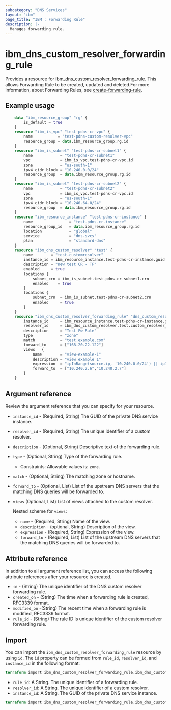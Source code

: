```yaml
---
subcategory: "DNS Services"
layout: "ibm"
page_title: "IBM : Forwarding Rule"
description: |-
  Manages forwarding rule.
---
```


# ibm_dns_custom_resolver_forwarding_rule

Provides a resource for ibm_dns_custom_resolver_forwarding_rule. This allows Forwarding Rule to be created, updated and deleted.For more information, about Forwarding Rules, see [create-forwarding-rule](https://cloud.ibm.com/apidocs/dns-svcs#create-forwarding-rule).

## Example usage

```terraform
    data "ibm_resource_group" "rg" {
        is_default = true
    }
    resource "ibm_is_vpc" "test-pdns-cr-vpc" {
        name           = "test-pdns-custom-resolver-vpc"
        resource_group = data.ibm_resource_group.rg.id
    }
    resource "ibm_is_subnet" "test-pdns-cr-subnet1" {
        name            = "test-pdns-cr-subnet1"
        vpc             = ibm_is_vpc.test-pdns-cr-vpc.id
        zone            = "us-south-1"
        ipv4_cidr_block = "10.240.0.0/24"
        resource_group  = data.ibm_resource_group.rg.id
    }
    resource "ibm_is_subnet" "test-pdns-cr-subnet2" {
        name            = "test-pdns-cr-subnet2"
        vpc             = ibm_is_vpc.test-pdns-cr-vpc.id
        zone            = "us-south-1"
        ipv4_cidr_block = "10.240.64.0/24"
        resource_group  = data.ibm_resource_group.rg.id
    }
    resource "ibm_resource_instance" "test-pdns-cr-instance" {
        name                = "test-pdns-cr-instance"
        resource_group_id   = data.ibm_resource_group.rg.id
        location            = "global"
        service             = "dns-svcs"
        plan                = "standard-dns"
    }
    resource "ibm_dns_custom_resolver" "test" {
        name        = "test-customresolver"
        instance_id = ibm_resource_instance.test-pdns-cr-instance.guid
        description = "new test CR - TF"
        enabled     = true
        locations {
            subnet_crn = ibm_is_subnet.test-pdns-cr-subnet1.crn
            enabled    = true
        }
        locations {
            subnet_crn  = ibm_is_subnet.test-pdns-cr-subnet2.crn
            enabled     = true
        }
    }
    resource "ibm_dns_custom_resolver_forwarding_rule" "dns_custom_resolver_forwarding_rule" {
        instance_id     = ibm_resource_instance.test-pdns-cr-instance.guid
        resolver_id     = ibm_dns_custom_resolver.test.custom_resolver_id
        description     = "Test Fw Rule"
        type            = "zone"
        match           = "test.example.com"
        forward_to      = ["168.20.22.122"]
        views   {
            name        = "view-example-1"
            description = "view example 1"
            expression  = "ipInRange(source.ip, '10.240.0.0/24') || ipInRange(source.ip, '10.240.1.0/24')"
            forward_to  = ["10.240.2.6","10.240.2.7"]
        }
    }
```

## Argument reference

Review the argument reference that you can specify for your resource.

* `instance_id` - (Required, String) The GUID of the private DNS service instance.
* `resolver_id` - (Required, String) The unique identifier of a custom resolver.
* `description` - (Optional, String) Descriptive text of the forwarding rule.
* `type` - (Optional, String) Type of the forwarding rule.
  * Constraints: Allowable values is: `zone`.
* `match` - (Optional, String) The matching zone or hostname.
* `forward_to` - (Optional, List) List of the upstream DNS servers that the matching DNS queries will be forwarded to.
* `views` (Optional, List) List of views attached to the custom resolver.

  Nested scheme for `views`:
  * `name` - (Required, String) Name of the view.
  * `description` - (optional, String) Description of the view.
  * `expression` - (Required, String) Expression of the view.
  * `forward_to` - (Required, List) List of the upstream DNS servers that the matching DNS queries will be forwarded to.

## Attribute reference

In addition to all argument reference list, you can access the following attribute references after your resource is created.

* `id` - (String) The unique identifier of the DNS custom resolver forwarding rule.
* `created_on` - (String) The time when a forwarding rule is created, RFC3339 format.
* `modified_on` -(String) The recent time when a forwarding rule is modified, RFC3339 format.
* `rule_id` - (String) The rule ID is unique identifier of the custom resolver forwarding rule.

## Import

You can import the `ibm_dns_custom_resolver_forwarding_rule` resource by using `id`.
The `id` property can be formed from `rule_id`, `resolver_id`, and `instance_id` in the following format:

```terraform
terraform import ibm_dns_custom_resolver_forwarding_rule.ibm_dns_custom_resolver_forwarding_rule <rule_id>:<resolver_id>:<instance_id>
```

* `rule_id`: A String. The unique identifier of a forwarding rule.
* `resolver_id`: A String. The unique identifier of a custom resolver.
* `instance_id`: A String. The GUID of the private DNS service instance.

```terraform
terraform import ibm_dns_custom_resolver_forwarding_rule.ibm_dns_custom_resolver_forwarding_rule <rule_id>:<resolver_id>:<instance_id>
```

